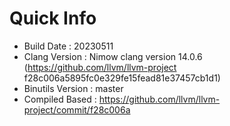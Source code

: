 # Quick Info
* Build Date : 20230511
* Clang Version : Nimow clang version 14.0.6 (https://github.com/llvm/llvm-project f28c006a5895fc0e329fe15fead81e37457cb1d1)
* Binutils Version : master
* Compiled Based : https://github.com/llvm/llvm-project/commit/f28c006a

